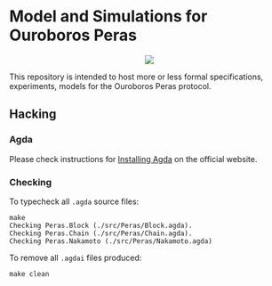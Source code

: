 # Model and Simulations for Ouroboros Peras

<div align="center">
  <a href="https://github.com/input-output-hk/peras-design/actions/workflows/ci.yaml"><img src="https://github.com/input-output-hk/peras-design/actions/workflows/ci.yaml/badge.svg" /></a>
</div>

This repository is intended to host more or less formal specifications, experiments, models for the Ouroboros Peras protocol.

## Hacking

### Agda

Please check instructions for [Installing Agda](https://agda.readthedocs.io/en/latest/getting-started/installation.html) on the official website.

### Checking

To typecheck all `.agda` source files:

```
make
Checking Peras.Block (./src/Peras/Block.agda).
Checking Peras.Chain (./src/Peras/Chain.agda).
Checking Peras.Nakamoto (./src/Peras/Nakamoto.agda)
```

To remove all `.agdai` files produced:

```
make clean
```
